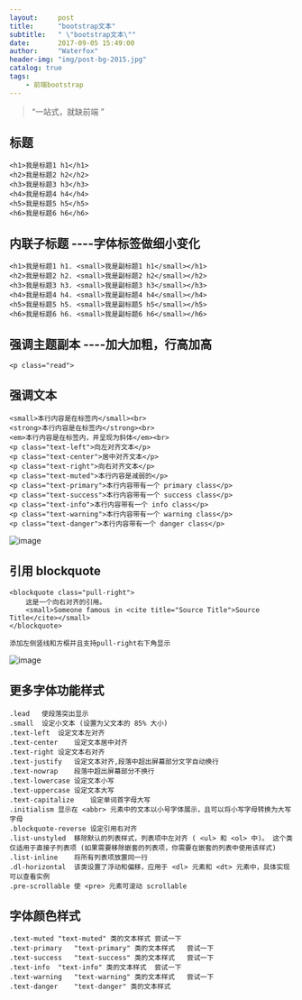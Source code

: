 ```yaml
---
layout:     post
title:      "bootstrap文本"
subtitle:   " \"bootstrap文本\""
date:       2017-09-05 15:49:00
author:     "Waterfox"
header-img: "img/post-bg-2015.jpg"
catalog: true
tags:
    - 前端bootstrap
---
```


> “一站式，就缺前端 ”

## 标题
```
<h1>我是标题1 h1</h1>
<h2>我是标题2 h2</h2>
<h3>我是标题3 h3</h3>
<h4>我是标题4 h4</h4>
<h5>我是标题5 h5</h5>
<h6>我是标题6 h6</h6>
```

## 内联子标题<h> ----字体标签做细小变化
```
<h1>我是标题1 h1. <small>我是副标题1 h1</small></h1>
<h2>我是标题2 h2. <small>我是副标题2 h2</small></h2>
<h3>我是标题3 h3. <small>我是副标题3 h3</small></h3>
<h4>我是标题4 h4. <small>我是副标题4 h4</small></h4>
<h5>我是标题5 h5. <small>我是副标题5 h5</small></h5>
<h6>我是标题6 h6. <small>我是副标题6 h6</small></h6>
```

## 强调主题副本  ----加大加粗，行高加高
```
<p class="read">
```

## 强调文本
```
<small>本行内容是在标签内</small><br>
<strong>本行内容是在标签内</strong><br>
<em>本行内容是在标签内，并呈现为斜体</em><br>
<p class="text-left">向左对齐文本</p>
<p class="text-center">居中对齐文本</p>
<p class="text-right">向右对齐文本</p>
<p class="text-muted">本行内容是减弱的</p>
<p class="text-primary">本行内容带有一个 primary class</p>
<p class="text-success">本行内容带有一个 success class</p>
<p class="text-info">本行内容带有一个 info class</p>
<p class="text-warning">本行内容带有一个 warning class</p>
<p class="text-danger">本行内容带有一个 danger class</p>
```

![image](http://www.runoob.com/wp-content/uploads/2014/06/bte.jpg)


## 引用 blockquote
```
<blockquote class="pull-right">
	这是一个向右对齐的引用。
	<small>Someone famous in <cite title="Source Title">Source Title</cite></small>
</blockquote>
```
	添加左侧竖线和方框并且支持pull-right右下角显示
	
![image](http://www.runoob.com/wp-content/uploads/2014/06/blockquote_demo.jpg)



## 更多字体功能样式

```
.lead	使段落突出显示	
.small	设定小文本 (设置为父文本的 85% 大小)	
.text-left	设定文本左对齐	
.text-center	设定文本居中对齐	
.text-right	设定文本右对齐	
.text-justify	设定文本对齐,段落中超出屏幕部分文字自动换行	
.text-nowrap	段落中超出屏幕部分不换行	
.text-lowercase	设定文本小写	
.text-uppercase	设定文本大写	
.text-capitalize	设定单词首字母大写	
.initialism	显示在 <abbr> 元素中的文本以小号字体展示，且可以将小写字母转换为大写字母	
.blockquote-reverse	设定引用右对齐	
.list-unstyled	移除默认的列表样式，列表项中左对齐 ( <ul> 和 <ol> 中)。 这个类仅适用于直接子列表项 (如果需要移除嵌套的列表项，你需要在嵌套的列表中使用该样式)	
.list-inline	将所有列表项放置同一行	
.dl-horizontal	该类设置了浮动和偏移，应用于 <dl> 元素和 <dt> 元素中，具体实现可以查看实例	
.pre-scrollable	使 <pre> 元素可滚动 scrollable
```

## 字体颜色样式
```
.text-muted	"text-muted" 类的文本样式	尝试一下
.text-primary	"text-primary" 类的文本样式	尝试一下
.text-success	"text-success" 类的文本样式	尝试一下
.text-info	"text-info" 类的文本样式	尝试一下
.text-warning	"text-warning" 类的文本样式	尝试一下
.text-danger	"text-danger" 类的文本样式
```
